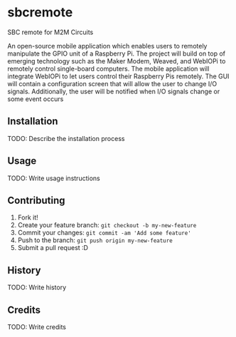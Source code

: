 # sbcremote
SBC remote for M2M Circuits

An open-source mobile application which enables users to remotely manipulate the GPIO unit of a Raspberry Pi. The project will build on top of emerging technology such as the Maker Modem, Weaved, and WebIOPi to remotely control single-board computers. The mobile application will integrate WebIOPi to let users control their Raspberry Pis remotely. The GUI will contain a configuration screen that will allow the user to change I/O signals. Additionally, the user will be notified when I/O signals change or some event occurs

## Installation

TODO: Describe the installation process

## Usage

TODO: Write usage instructions

## Contributing

1. Fork it!
2. Create your feature branch: `git checkout -b my-new-feature`
3. Commit your changes: `git commit -am 'Add some feature'`
4. Push to the branch: `git push origin my-new-feature`
5. Submit a pull request :D

## History

TODO: Write history

## Credits

TODO: Write credits
